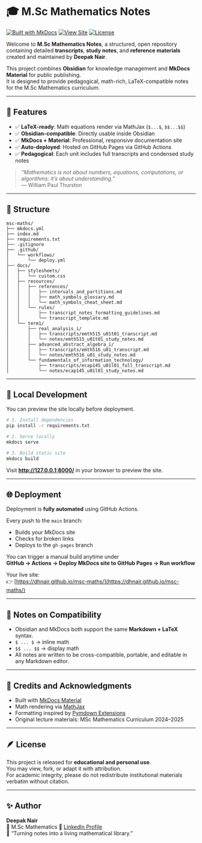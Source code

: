 # 🎓 M.Sc Mathematics Notes

[![Built with MkDocs](https://img.shields.io/badge/Built%20with-MkDocs%20Material-blue)](https://squidfunk.github.io/mkdocs-material/)
[![View Site](https://img.shields.io/badge/View-Site-brightgreen)](https://dhnair.github.io/msc-maths/)
[![License](https://img.shields.io/badge/License-Educational-lightgrey)]()

Welcome to **M.Sc Mathematics Notes**, a structured, open repository containing detailed **transcripts**, **study notes**, and **reference materials** created and maintained by **Deepak Nair**.

This project combines **Obsidian** for knowledge management and **MkDocs Material** for public publishing.  
It is designed to provide pedagogical, math-rich, LaTeX-compatible notes for the M.Sc Mathematics curriculum.

---

## 🧩 Features

- ✅ **LaTeX-ready**: Math equations render via MathJax (`$...$`, `$$...$$`)  
- ✅ **Obsidian-compatible**: Directly usable inside Obsidian  
- ✅ **MkDocs + Material**: Professional, responsive documentation site  
- ✅ **Auto-deployed**: Hosted on GitHub Pages via GitHub Actions  
- ✅ **Pedagogical**: Each unit includes full transcripts and condensed study notes  

> _“Mathematics is not about numbers, equations, computations, or algorithms: it’s about understanding.”_  
> — William Paul Thurston

---

## 🧮 Structure

```
msc-maths/
├── mkdocs.yml
├── index.md
├── requirements.txt
├── .gitignore
├── .github/
│   └── workflows/
│       └── deploy.yml
├── docs/
│   ├── stylesheets/
│   │   └── custom.css
│   ├── resources/
│   │   ├── references/
│   │   │   ├── intervals_and_partitions.md
│   │   │   ├── math_symbols_glossary.md
│   │   │   └── math_symbols_cheat_sheet.md
│   │   └── rules/
│   │       ├── transcript_notes_formatting_guidelines.md
│   │       └── transcript_template.md
│   └── term1/
│       ├── real_analysis_i/
│       │   ├── transcripts/emth515_u01t01_transcript.md
│       │   └── notes/emth515_u01t01_study_notes.md
│       ├── advanced_abstract_algebra_i/
│       │   ├── transcripts/emth516_u01_transcript.md
│       │   └── notes/emth516_u01_study_notes.md
│       └── fundamentals_of_information_technology/
│           ├── transcripts/ecap145_u01l01_full_transcript.md
│           └── notes/ecap145_u01l01_study_notes.md
```

---

## 🚀 Local Development

You can preview the site locally before deployment.

```bash
# 1. Install dependencies
pip install -r requirements.txt

# 2. Serve locally
mkdocs serve

# 3. Build static site
mkdocs build
```

Visit **http://127.0.0.1:8000/** in your browser to preview the site.

---

## 🌐 Deployment

Deployment is **fully automated** using GitHub Actions.

Every push to the `main` branch:
- Builds your MkDocs site  
- Checks for broken links  
- Deploys to the `gh-pages` branch  

You can trigger a manual build anytime under  
**GitHub → Actions → Deploy MkDocs site to GitHub Pages → Run workflow**

Your live site:  
👉 [https://dhnair.github.io/msc-maths/](https://dhnair.github.io/msc-maths/)

---

## 🧠 Notes on Compatibility

- Obsidian and MkDocs both support the same **Markdown + LaTeX** syntax.
- `$ ... $` → inline math  
- `$$ ... $$` → display math  
- All notes are written to be cross-compatible, portable, and editable in any Markdown editor.

---

## 🧩 Credits and Acknowledgments

- Built with [MkDocs Material](https://squidfunk.github.io/mkdocs-material/)  
- Math rendering via [MathJax](https://www.mathjax.org/)  
- Formatting inspired by [Pymdown Extensions](https://facelessuser.github.io/pymdown-extensions/)  
- Original lecture materials: MSc Mathematics Curriculum 2024–2025  

---

## 🪶 License

This project is released for **educational and personal use**.  
You may view, fork, or adapt it with attribution.  
For academic integrity, please do not redistribute institutional materials verbatim without citation.

---

## ✨ Author

**Deepak Nair**  
📍 M.Sc Mathematics 
🔗 [LinkedIn Profile](https://linkedin.com/in/dhnair)  
🧮 “Turning notes into a living mathematical library.”
